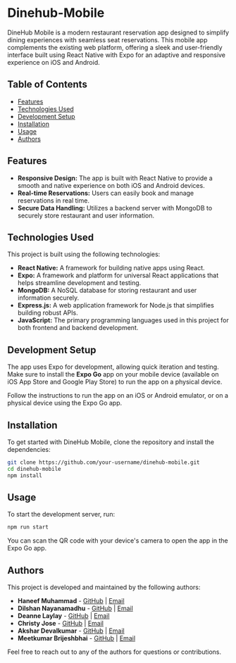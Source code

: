 # Dinehub-Mobile

DineHub Mobile is a modern restaurant reservation app designed to simplify dining experiences with seamless seat reservations. This mobile app complements the existing web platform, offering a sleek and user-friendly interface built using React Native with Expo for an adaptive and responsive experience on iOS and Android.

## Table of Contents
- [Features](#features)
- [Technologies Used](#technologies-used)
- [Development Setup](#development-setup)
- [Installation](#installation)
- [Usage](#usage)
- [Authors](#authors)

## Features
- **Responsive Design:** The app is built with React Native to provide a smooth and native experience on both iOS and Android devices.
- **Real-time Reservations:** Users can easily book and manage reservations in real time.
- **Secure Data Handling:** Utilizes a backend server with MongoDB to securely store restaurant and user information.

## Technologies Used
This project is built using the following technologies:

- **React Native:** A framework for building native apps using React.
- **Expo:** A framework and platform for universal React applications that helps streamline development and testing.
- **MongoDB:** A NoSQL database for storing restaurant and user information securely.
- **Express.js:** A web application framework for Node.js that simplifies building robust APIs.
- **JavaScript:** The primary programming languages used in this project for both frontend and backend development.

## Development Setup
The app uses Expo for development, allowing quick iteration and testing.
Make sure to install the **Expo Go** app on your mobile device (available on iOS App Store and Google Play Store) to run the app on a physical device.

Follow the instructions to run the app on an iOS or Android emulator, or on a physical device using the Expo Go app.

## Installation
To get started with DineHub Mobile, clone the repository and install the dependencies:
```bash
git clone https://github.com/your-username/dinehub-mobile.git
cd dinehub-mobile
npm install
```

## Usage
To start the development server, run:
```bash
npm run start
```
You can scan the QR code with your device's camera to open the app in the Expo Go app.

## Authors
This project is developed and maintained by the following authors:

- **Haneef Muhammad** - [GitHub](https://github.com/haneefmhmmd) | [Email](mailto:haneefmhmmd@gmail.com)
- **Dilshan Nayanamadhu** - [GitHub](https://github.com/author2) | [Email](mailto:author2@example.com)
- **Deanne Laylay** - [GitHub](https://github.com/author3) | [Email](mailto:author3@example.com)
- **Christy Jose** - [GitHub](https://github.com/author4) | [Email](mailto:author4@example.com)
- **Akshar Devalkumar** - [GitHub](https://github.com/author5) | [Email](mailto:author5@example.com)
- **Meetkumar Brijeshbhai** - [GitHub](https://github.com/meetp0108) | [Email](mailto:meet36043@gmail.com)

Feel free to reach out to any of the authors for questions or contributions.
